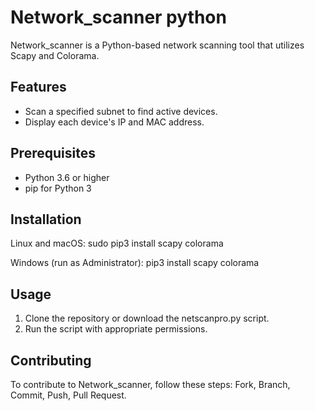 # Network_scanner python

Network_scanner is a Python-based network scanning tool that utilizes Scapy and Colorama.

## Features
- Scan a specified subnet to find active devices.
- Display each device's IP and MAC address.

## Prerequisites
- Python 3.6 or higher
- pip for Python 3

## Installation
Linux and macOS:
sudo pip3 install scapy colorama

Windows (run as Administrator):
pip3 install scapy colorama

## Usage
1. Clone the repository or download the netscanpro.py script.
2. Run the script with appropriate permissions.

## Contributing
To contribute to Network_scanner, follow these steps: Fork, Branch, Commit, Push, Pull Request.


